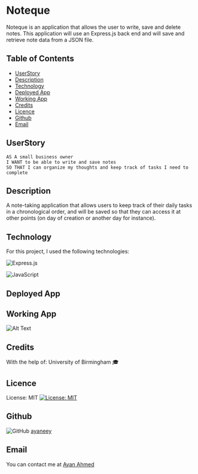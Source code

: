 # Noteque

Noteque is an application that allows the user to write, save and delete notes. This application will use an Express.js back end and will save and retrieve note data from a JSON file.

## Table of Contents

- [UserStory](#UserStory)
- [Description](#Description)
- [Technology](#Technology)
- [Deployed App](#DeployedApp)
- [Working App](#WorkingApp)
- [Credits](#Credits)
- [Licence](#Licence)
- [Github](#Github)
- [Email](#Email)

## UserStory

```
AS A small business owner
I WANT to be able to write and save notes
SO THAT I can organize my thoughts and keep track of tasks I need to complete
```

## Description

A note-taking application that allows users to keep track of their daily tasks in a chronological order, and will be saved so that they can access it at other points (on day of creation or another day for instance).

## Technology

For this project, I used the following technologies:

![Express.js](https://img.shields.io/badge/express.js-%23404d59.svg?style=for-the-badge&logo=express&logoColor=%2361DAFB)

![JavaScript](https://img.shields.io/badge/javascript-%23323330.svg?style=for-the-badge&logo=javascript&logoColor=%23F7DF1E)

## Deployed App

## Working App

![Alt Text](https://im2.ezgif.com/tmp/ezgif-2-3b1beefc14.gif)

## Credits

With the help of: University of Birmingham 🎓

## Licence

License: MIT
[![License: MIT](https://img.shields.io/badge/License-MIT-yellow.svg)](https://opensource.org/licenses/MIT)

## Github

![GitHub](https://img.shields.io/badge/github-%23121011.svg?style=for-the-badge&logo=github&logoColor=white) [ayaneey](https://github.com/ayaneey)

## Email

You can contact me at [Ayan Ahmed](mailto:ayanahmed0210@gmail.com)
